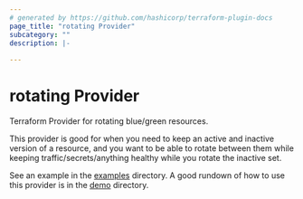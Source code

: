 ```yaml
---
# generated by https://github.com/hashicorp/terraform-plugin-docs
page_title: "rotating Provider"
subcategory: ""
description: |-
  
---
```


# rotating Provider

Terraform Provider for rotating blue/green resources.

This provider is good for when you need to keep an active and inactive version of a resource,
and you want to be able to rotate between them while keeping traffic/secrets/anything healthy while you rotate the inactive set.

See an example in the [examples](examples/) directory. A good rundown of how to use this provider is in the [demo](examples/demo/README.md) directory.
